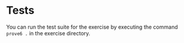 # Tests

You can run the test suite for the exercise by executing the command
`prove6 .` in the exercise directory.
